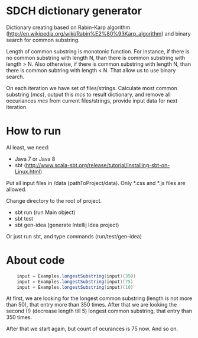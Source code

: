 SDCH dictionary generator
==========

Dictionary creating based on Rabin-Karp algorithm (http://en.wikipedia.org/wiki/Rabin%E2%80%93Karp_algorithm) and binary search for common substring.

Length of common substring is monotonic function. For instance, if there is no common substring with length N, than there is common substring with length > N.
Also otherwise, if there is common substring with length N, than there is common subtring with length < N. That allow us to use binary search.

On each iteration we have set of files/strings. Calculate most common substring ($mcs$), output this $mcs$ to result dictionary, and remove all occuriances $mcs$ from current files/strings, provide input data for next iteration.




How to run
==========

Al least, we need:
  - Java 7 or Java 8
  - sbt (http://www.scala-sbt.org/release/tutorial/Installing-sbt-on-Linux.html)

Put all input files in /data (pathToProject/data). Only *.css and *.js files are allowed.

Change directory to the root of project. 

- sbt run (run Main object)
- sbt test 
- sbt gen-idea (generate Intellij Idea project)

Or just run sbt, and type commands (run/test/gen-idea)

About code
==========

```scala
    input = Examples.longestSubstring(input)(350)
    input = Examples.longestSubstring(input)(75)
    input = Examples.longestSubstring(input)(10)
```

At first, we are looking for the longest common substring (length is not more than 50), that entry more than 350 times. 
After that we are looking the second (!) (decrease length till 5) longest common substring, that entry than 350 times. 

After that we start again, but count of ocurances is 75 now. And so on.


